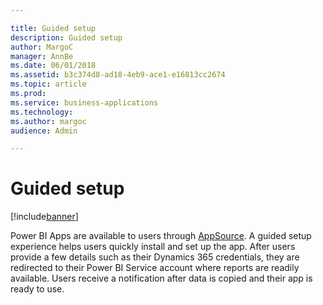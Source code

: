 ```yaml
---

title: Guided setup
description: Guided setup
author: MargoC
manager: AnnBe
ms.date: 06/01/2018
ms.assetid: b3c374d8-ad18-4eb9-ace1-e16813cc2674
ms.topic: article
ms.prod: 
ms.service: business-applications
ms.technology: 
ms.author: margoc
audience: Admin

---
```

#  Guided setup


[!include[banner](../../includes/banner.md)]

Power BI Apps are available to users through
[AppSource](https://appsource.microsoft.com/en-us/). A guided setup experience
helps users quickly install and set up the app. After users provide a few
details such as their Dynamics 365 credentials, they are redirected to their
Power BI Service account where reports are readily available. Users receive a
notification after data is copied and their app is ready to use.
